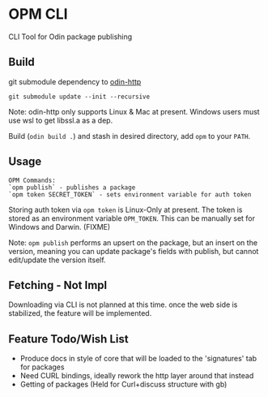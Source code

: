 # OPM CLI

CLI Tool for Odin package publishing

## Build

git submodule dependency to [odin-http](https://github.com/laytan/odin-http)

`git submodule update --init --recursive`

Note: odin-http only supports Linux & Mac at present. Windows users must use wsl to get libssl.a as a dep.

Build (`odin build .`) and stash in desired directory, add `opm` to your `PATH`.

## Usage

```text
OPM Commands:
`opm publish` - publishes a package
`opm token SECRET_TOKEN` - sets environment variable for auth token
```

Storing auth token via `opm token` is Linux-Only at present. The token is stored as an environment variable `OPM_TOKEN`. This can be manually set for Windows and Darwin. (FIXME)

Note: `opm publish` performs an upsert on the package, but an insert on the version, meaning you can update package's fields with publish, but cannot edit/update the version itself.

## Fetching - Not Impl

Downloading via CLI is not planned at this time. once the web side is stabilized, the feature will be implemented.

## Feature Todo/Wish List

- Produce docs in style of core that will be loaded to the 'signatures' tab for packages
- Need CURL bindings, ideally rework the http layer around that instead
- Getting of packages (Held for Curl+discuss structure with gb)
